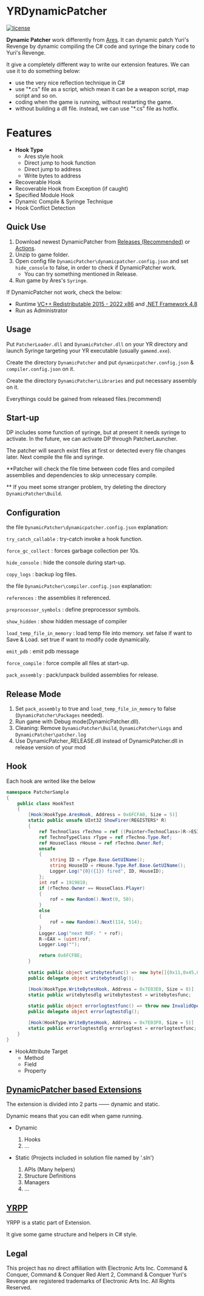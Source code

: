 
# YRDynamicPatcher

[![license](https://www.gnu.org/graphics/gplv3-or-later.png)](https://www.gnu.org/licenses/gpl-3.0.en.html)

**Dynamic Patcher** work differently from [Ares](https://github.com/Ares-Developers/Ares). It can dynamic patch Yuri's Revenge by dynamic compiling the C# code and syringe the binary code to Yuri's Revenge.

It give a completely different way to write our extension features.
We can use it to do something below:
- use the very nice reflection technique in C#
- use "\*.cs" file as a script, which mean it can be a weapon script, map script and so on.
- coding when the game is running, without restarting the game.
- without building a dll file. instead, we can use "\*.cs" file as hotfix.

**Features**
============
- **Hook Type**
  - Ares style hook
  - Direct jump to hook function
  - Direct jump to address
  - Write bytes to address
- Recoverable Hook
- Recoverable Hook from Exception (if caught)
- Specified Module Hook
- Dynamic Compile & Syringe Technique
- Hook Conflict Detection

Quick Use
--------
1. Download newest DynamicPatcher from [Releases (Recommended)](https://github.com/AskeBt/YRDynamicPatcher/releases) or [Actions](https://github.com/AskeBt/YRDynamicPatcher/actions).
2. Unzip to game folder.
3. Open config file `DynamicPatcher\dynamicpatcher.config.json` and set `hide_console` to false, in order to check if DynamicPatcher work.
   - You can try something mentioned in Release.
4. Run game by Ares's `Syringe`.

If DynamicPatcher not work, check the below:
- Runtime [VC++ Redistributable 2015 - 2022 x86](https://aka.ms/vs/17/release/VC_redist.x86.exe) and [.NET Framework 4.8](https://dotnet.microsoft.com/download/dotnet-framework/net48)
- Run as Administrator

Usage
--------
Put `PatcherLoader.dll` and `DynamicPatcher.dll` on your YR directory and launch Syringe targeting your YR executable (usually `gamemd.exe`).

Create the directory `DynamicPatcher` and put `dynamicpatcher.config.json` & `compiler.config.json` on it.

Create the directory `DynamicPatcher\Libraries` and put necessary assembly on it.

Everythings could be gained from released files.(recommend)

Start-up
--------
DP includes some function of syringe, but at present it needs syringe to activate. In the future, we can activate DP through PatcherLauncher.

The patcher will search exist files at first or detected every file changes later. Next compile the file and syringe.

**Patcher will check the file time between code files and compiled assemblies and dependencies to skip unnecessary compile.

** If you meet some stranger problem, try deleting the directory `DynamicPatcher\Build`.

Configuration
--------
the file `DynamicPatcher\dynamicpatcher.config.json` explanation:

`try_catch_callable` : try-catch invoke a hook function.

`force_gc_collect` : forces garbage collection per 10s.

`hide_console` : hide the console during start-up.

`copy_logs` : backup log files.


the file `DynamicPatcher\compiler.config.json` explanation:

`references` : the assemblies it referenced.

`preprocessor_symbols` : define preprocessor symbols.

`show_hidden` : show hidden message of compiler

`load_temp_file_in_memory` : load temp file into memory. set false if want to Save & Load. set true if want to modify code dynamically.

`emit_pdb` : emit pdb message

`force_compile` : force compile all files at start-up.

`pack_assembly` : pack/unpack builded assemblies for release.


Release Mode
--------
1. Set `pack_assembly` to true and `load_temp_file_in_memory` to false (`DynamicPatcher\Packages` needed).
2. Run game with Debug mode(DynamicPatcher.dll).
3. Cleaning: Remove `DynamicPatcher\Build`, `DynamicPatcher\Logs` and `DynamicPatcher\patcher.log`
4. Use DynamicPatcher_RELEASE.dll instead of DynamicPatcher.dll in release version of your mod


Hook
--------
Each hook are writed like the below

``` csharp
namespace PatcherSample
{
    public class HookTest
    {
        [Hook(HookType.AresHook, Address = 0x6FCFA0, Size = 5)]
        static public unsafe UInt32 ShowFirer(REGISTERS* R)
        {
            ref TechnoClass rTechno = ref ((Pointer<TechnoClass>)R->ESI).Ref;
            ref TechnoTypeClass rType = ref rTechno.Type.Ref;
            ref HouseClass rHouse = ref rTechno.Owner.Ref;
            unsafe
            {
                string ID = rType.Base.GetUIName();
                string HouseID = rHouse.Type.Ref.Base.GetUIName();
                Logger.Log("{0}({1}) fired", ID, HouseID);
            };
            int rof = 1919810;
            if (rTechno.Owner == HouseClass.Player)
            {
                rof = new Random().Next(0, 50);
            }
            else
            {
                rof = new Random().Next(114, 514);
            }
            Logger.Log("next ROF: " + rof);
            R->EAX = (uint)rof;
            Logger.Log("");

            return 0x6FCFBE;
        }
        
        static public object writebytesfunc() => new byte[]{0x11,0x45,0x14,0x19,0x19,0x81};
		public delegate object writebytesdlg();

        [Hook(HookType.WriteBytesHook, Address = 0x7E03E0, Size = 8)]
        static public writebytesdlg writebytestest = writebytesfunc;
        
        static public object errorlogtestfunc() => throw new InvalidOperationException("you can't call this function.");
		public delegate object errorlogtestdlg();

        [Hook(HookType.WriteBytesHook, Address = 0x7E03F0, Size = 5)]
        static public errorlogtestdlg errorlogtest = errorlogtestfunc;
    }
}
```
- HookAttribute Target
  - Method
  - Field
  - Property

[DynamicPatcher based Extensions](https://github.com/AskeBt/DPExtension-Dionysus)
--------
The extension is divided into 2 parts —— dynamic and static.

Dynamic means that you can edit when game running.

- Dynamic
  1. Hooks
  2. ...
   
- Static (Projects included in solution file named by '.sln')
  1. APIs (Many helpers)
  2. Structure Definitions
  3. Managers
  4. ...

[YRPP](https://github.com/AskeBt/PatcherYRpp)
--------
YRPP is a static part of Extension.

It give some game structure and helpers in C# style.

Legal
-----
This project has no direct affiliation with Electronic Arts Inc. Command & Conquer, Command & Conquer Red Alert 2, Command & Conquer Yuri's Revenge are registered trademarks of Electronic Arts Inc. All Rights Reserved.
